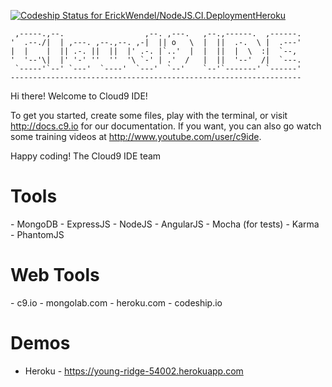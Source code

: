 [ ![Codeship Status for ErickWendel/NodeJS.CI.DeploymentHeroku](https://codeship.com/projects/98670e60-ad26-0133-7390-42dfb775ebd5/status?branch=master)](https://codeship.com/projects/131910)


     ,-----.,--.                  ,--. ,---.   ,--.,------.  ,------.
    '  .--./|  | ,---. ,--.,--. ,-|  || o   \  |  ||  .-.  \ |  .---'
    |  |    |  || .-. ||  ||  |' .-. |`..'  |  |  ||  |  \  :|  `--, 
    '  '--'\|  |' '-' ''  ''  '\ `-' | .'  /   |  ||  '--'  /|  `---.
     `-----'`--' `---'  `----'  `---'  `--'    `--'`-------' `------'
    ----------------------------------------------------------------- 


Hi there! Welcome to Cloud9 IDE!

To get you started, create some files, play with the terminal,
or visit http://docs.c9.io for our documentation.
If you want, you can also go watch some training videos at
http://www.youtube.com/user/c9ide.

Happy coding!
The Cloud9 IDE team
<br />
<h1> Tools </h1>
 - MongoDB
 - ExpressJS
 - NodeJS
 - AngularJS
 - Mocha (for tests)
 - Karma
 - PhantomJS
 
<h1>Web Tools</h1>
 - c9.io 
 - mongolab.com
 - heroku.com
 - codeship.io
 


<h1> Demos </h1>

 - Heroku - https://young-ridge-54002.herokuapp.com
